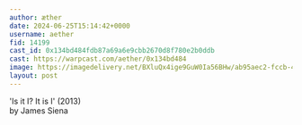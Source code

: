 ```yaml
---
author: æther
date: 2024-06-25T15:14:42+0000
username: aether
fid: 14199
cast_id: 0x134bd484fdb87a69a6e9cbb2670d8f780e2b0ddb
cast: https://warpcast.com/aether/0x134bd484
image: https://imagedelivery.net/BXluQx4ige9GuW0Ia56BHw/ab95aec2-fccb-493e-a4fd-e3f68f10e800/original
layout: post
---
```

'Is it I? It is I' (2013)   
by James Siena  

<img src='https://imagedelivery.net/BXluQx4ige9GuW0Ia56BHw/ab95aec2-fccb-493e-a4fd-e3f68f10e800/original' alt='' referrerpolicy='no-referrer'/>